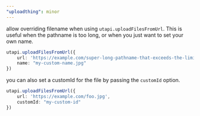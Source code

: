 ```yaml
---
"uploadthing": minor
---
```


allow overriding filename when using `utapi.uploadFilesFromUrl`. This is useful when the pathname is too long, or when you just want to set your own name.

```ts
utapi.uploadFilesFromUrl({
    url: 'https://example.com/super-long-pathname-that-exceeds-the-limit.jpg',
    name: "my-custom-name.jpg"
})
```

you can also set a customId for the file by passing the `customId` option.

```ts
utapi.uploadFilesFromUrl({
    url: 'https://example.com/foo.jpg',
    customId: "my-custom-id"
})
```